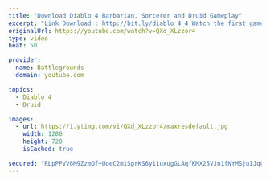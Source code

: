 ```yaml
---
title: "Download Diablo 4 Barbarian, Sorcerer and Druid Gameplay"
excerpt: "Link Download : http://bit.ly/diablo_4_4 Watch the first gameplay reveal of Diablo 4's three confirmed classes: The Barbarian, the Sorcerer, and the Druid. Diablo ..."
originalUrl: https://youtube.com/watch?v=QXd_XLzzor4
type: video
heat: 50

provider:
  name: Battlegrounds
  domain: youtube.com

topics:
  - Diablo 4
  - Druid

images:
  - url: https://i.ytimg.com/vi/QXd_XLzzor4/maxresdefault.jpg
    width: 1280
    height: 720
    isCached: true

secured: "RLpPPVV6M9ZzmQf+UoeC2m1SprKS6yi1uxugGLAqfKMX25VJn1fNYMSjuIJqCFa+jEbiFsFwaxpk+Sp+4PfbObf6GWMVe384/RVPMs6Ri/IsTMHKydyW/6wjR0VGFgOEAvHE4vlW0bSoAwPxB35yk6zISZXvEpYCVk4DKKD7f6zkJPHyRw1OGhR2qHG2H2hi/oWl7Y9CFpmg5DH51egzTCpjbwHBYJJ4E0GBvonoYD5Wcqsm2niJ0WFUP1hwF6347GxYktKQZ/VBkONfB4P9atKYNwTeaokxJJTOBpoYeMVOVAPylHhWItUVDGYlCB7cDtT0UnoALjcGpzWNPZ95i52JbPur8i2l5zO/U5NH4D1cIaM7ODd336nAK/MhfZhIZ1jqQl/xUuE+I9Ac2Q4Iiw==;GoqP4xFS4P7y2q1k8x+ehQ=="
---
```


